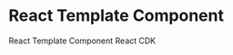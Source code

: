 # React Template Component

React Template Component <link href="https://github.com/kadirahq/react-cdk">React CDK</link>
